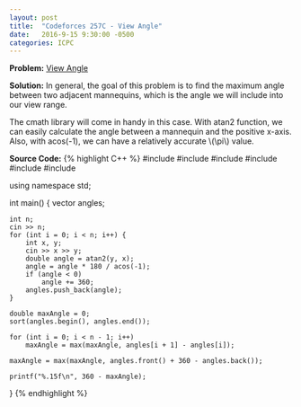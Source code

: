 ```yaml
---
layout: post
title:  "Codeforces 257C - View Angle"
date:   2016-9-15 9:30:00 -0500
categories: ICPC
---
```


**Problem:** [View Angle]

**Solution:**
In general, the goal of this problem is to find the maximum angle between 
two adjacent mannequins, which is the angle we will 
include into our view range. 

The cmath library will come in handy in this case.
With atan2 function, we can easily calculate the
angle between a mannequin and the positive x-axis. Also, with acos(-1), we can have a 
relatively accurate \\(\pi\\) value.



**Source Code:**
{% highlight C++ %}
#include <cmath>
#include <iostream>
#include <map>
#include <utility>
#include <vector>
#include <algorithm>

using namespace std;

int main() {
	vector<double> angles;

	int n;
	cin >> n;
	for (int i = 0; i < n; i++) {
		int x, y;
		cin >> x >> y;
		double angle = atan2(y, x);
		angle = angle * 180 / acos(-1);
		if (angle < 0)
			angle += 360;
		angles.push_back(angle);
	}

	double maxAngle = 0;
	sort(angles.begin(), angles.end());

	for (int i = 0; i < n - 1; i++)
		maxAngle = max(maxAngle, angles[i + 1] - angles[i]);

	maxAngle = max(maxAngle, angles.front() + 360 - angles.back());

	printf("%.15f\n", 360 - maxAngle);
}
{% endhighlight %}

[View Angle]: http://codeforces.com/problemset/problem/257/C
